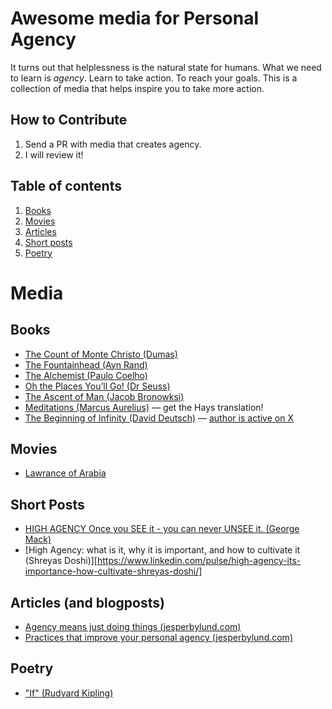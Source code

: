 # Awesome media for Personal Agency
It turns out that helplessness is the natural state for humans. What we need to learn is _agency_. Learn to take action. To reach your goals.
This is a collection of media that helps inspire you to take more action.

## How to Contribute
1. Send a PR with media that creates agency.
2. I will review it!

## Table of contents
1. [Books](#books)
2. [Movies](#movies)
3. [Articles](#articles-and-blogposts)
4. [Short posts](#short-posts)
5. [Poetry](#poetry)

# Media

## Books
- [The Count of Monte Christo (Dumas)](https://www.amazon.com/Count-Monte-Cristo-Alexandre-Dumas-ebook/dp/B07DNZNVJN/)
- [The Fountainhead (Ayn Rand)](https://www.amazon.com/Fountainhead-Ayn-Rand-ebook/dp/B002OSXDAU/)
- [The Alchemist (Paulo Coelho)](https://www.amazon.com/Alchemist-Paulo-Coelho/dp/0062315005/)
- [Oh the Places You’ll Go! (Dr Seuss)](https://archive.org/details/oh-the-places-youll-go)
- [The Ascent of Man (Jacob Bronowksi)](https://a.co/d/en5B4wC)
- [Meditations (Marcus Aurelius)](https://a.co/d/6NT2Ft5) — get the Hays translation!
- [The Beginning of Infinity (David Deutsch)](https://a.co/d/8R9ONFI) — [author is active on X](https://x.com/DavidDeutschOxf)

## Movies
- [Lawrance of Arabia](https://www.imdb.com/title/tt0056172/)

## Short Posts
- [HIGH AGENCY Once you SEE it - you can never UNSEE it. (George Mack)](https://x.com/george__mack/status/1068238562443841538)
- [High Agency: what is it, why it is important, and how to cultivate it (Shreyas Doshi)][https://www.linkedin.com/pulse/high-agency-its-importance-how-cultivate-shreyas-doshi/]

## Articles (and blogposts)
- [Agency means just doing things (jesperbylund.com) ](https://jesperbylund.com/blog/agency-is-just-doing-things)
- [Practices that improve your personal agency (jesperbylund.com)](https://jesperbylund.com/blog/improve-your-agency)

## Poetry
- ["If" (Rudyard Kipling)](https://www.poetryfoundation.org/poems/46473/if---)
